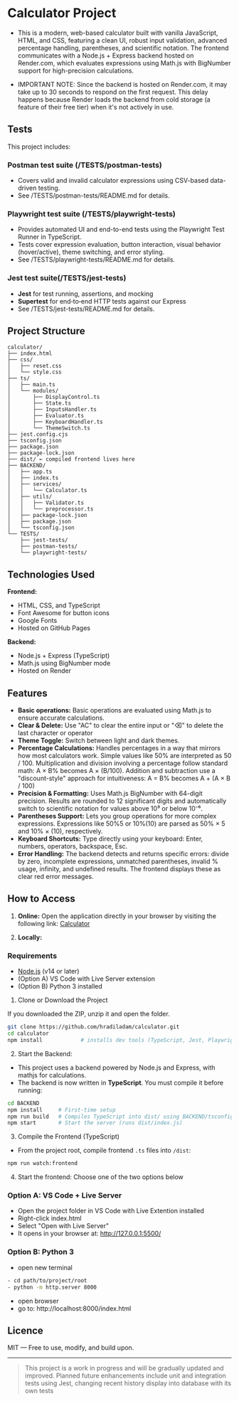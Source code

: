 # Calculator Project
- This is a modern, web-based calculator built with vanilla JavaScript, HTML, and CSS, featuring a clean UI, robust input validation, advanced percentage handling, parentheses, and scientific notation. The frontend communicates with a Node.js + Express backend hosted on Render.com, which evaluates expressions using Math.js with BigNumber support for high-precision calculations.

- IMPORTANT NOTE: Since the backend is hosted on Render.com, it may take up to 30 seconds to respond on the first request. This delay happens because Render loads the backend from cold storage (a feature of their free tier) when it's not actively in use. 


## Tests

This project includes:
### Postman test suite (/TESTS/postman-tests)
- Covers valid and invalid calculator expressions using CSV-based data-driven testing.
- See /TESTS/postman-tests/README.md for details.

### Playwright test suite (/TESTS/playwright-tests)
- Provides automated UI and end-to-end tests using the Playwright Test Runner in TypeScript.
- Tests cover expression evaluation, button interaction, visual behavior (hover/active), theme switching, and error styling.
- See /TESTS/playwright-tests/README.md for details.

### Jest test suite(/TESTS/jest-tests)
- **Jest** for test running, assertions, and mocking  
- **Supertest** for end‑to‑end HTTP tests against our Express
- See /TESTS/jest-tests/README.md for details.


## Project Structure

```
calculator/
├── index.html
├── css/
│   ├── reset.css
│   └── style.css
├── ts/
│   ├── main.ts
│   └── modules/
│       ├── DisplayControl.ts
│       ├── State.ts
│       ├── InputsHandler.ts
│       ├── Evaluator.ts
│       ├── KeyboardHandler.ts
│       └── ThemeSwitch.ts
├── jest.config.cjs
├── tsconfig.json
├── package.json
├── package-lock.json
├── dist/ ← compiled frontend lives here
├── BACKEND/
│   ├── app.ts
│   ├── index.ts
│   ├── services/
│   │   └── Calculator.ts
│   ├── utils/
│   │   ├── Validator.ts
│   │   └── preprocessor.ts
│   ├── package-lock.json
│   ├── package.json
│   └── tsconfig.json
└── TESTS/
    ├── jest-tests/
    ├── postman-tests/
    └── playwright-tests/
```

## Technologies Used

**Frontend:** 
- HTML, CSS, and TypeScript
- Font Awesome for button icons
- Google Fonts
- Hosted on GitHub Pages

**Backend:**
- Node.js + Express (TypeScript)
- Math.js using BigNumber mode
- Hosted on Render

## Features
- **Basic operations:** Basic operations are evaluated using Math.js to ensure accurate calculations.
- **Clear & Delete:** Use "AC" to clear the entire input or "⌫" to delete the last character or operator 
- **Theme Toggle:** Switch between light and dark themes.
- **Percentage Calculations:** Handles percentages in a way that mirrors how most calculators work. Simple values like 50% are interpreted as 50 / 100. Multiplication and division involving a percentage follow standard math: A × B% becomes A × (B/100).  Addition and subtraction use a "discount-style" approach for intuitiveness: A = B% becomes A + (A × B / 100)
- **Precision & Formatting:** Uses Math.js BigNumber with 64-digit precision. Results are rounded to 12 significant digits and automatically switch to scientific notation for values above 10⁹ or below 10⁻⁶.
- **Parentheses Support:** Lets you group operations for more complex expressions. Expressions like 50%5 or 10%(10) are parsed as 50% × 5 and 10% × (10), respectively.
- **Keyboard Shortcuts:** Type directly using your keyboard: Enter, numbers, operators, backspace, Esc.
- **Error Handling:** The backend detects and returns specific errors: divide by zero, incomplete expressions, unmatched parentheses, invalid % usage, infinity, and undefined results. The frontend displays these as clear red error messages.


## How to Access

1. **Online:** Open the application directly in your browser by visiting the following link: [Calculator](https://hradiladam.github.io/calculator/)

2. **Locally:** 

### Requirements

- [Node.js](https://nodejs.org/) (v14 or later)
- (Option A) VS Code with Live Server extension
- (Option B) Python 3 installed

1. Clone or Download the Project

If you downloaded the ZIP, unzip it and open the folder.

```bash
git clone https://github.com/hradiladam/calculator.git
cd calculator
npm install            # installs dev tools (TypeScript, Jest, Playwright…)
```

2. Start the Backend: 
- This project uses a backend powered by Node.js and Express, with mathjs for calculations.
- The backend is now written in **TypeScript**. You must compile it before running:

```bash
cd BACKEND
npm install     # First-time setup
npm run build   # Compiles TypeScript into dist/ using BACKEND/tsconfig.json (equivalent to: tsc -p .)
npm start       # Start the server (runs dist/index.js)
```

3. Compile the Frontend (TypeScript)
- From the project root, compile frontend `.ts` files into `/dist`:

```bash
npm run watch:frontend
```

4. Start the frontend: Choose one of the two options below

### Option A: VS Code + Live Server
- Open the project folder in VS Code with Live Extention installed
- Right-click index.html
- Select "Open with Live Server"
- It opens in your browser at: http://127.0.0.1:5500/

### Option B: Python 3
- open new terminal

```bash
- cd path/to/project/root
- python -m http.server 8000
```

- open browser
- go to: http://localhost:8000/index.html


## Licence
MIT — Free to use, modify, and build upon.


---


> This project is a work in progress and will be gradually updated and improved. Planned future enhancements include unit and integration tests using Jest, changing recent history display into database with its own tests

